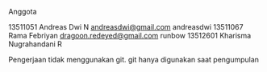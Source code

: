 Anggota

13511051 Andreas Dwi N andreasdwi@gmail.com andreasdwi
13511067 Rama Febriyan dragoon.redeyed@gmail.com runbow
13512601 Kharisma Nugrahandani R 

Pengerjaan tidak menggunakan git. git hanya digunakan saat pengumpulan